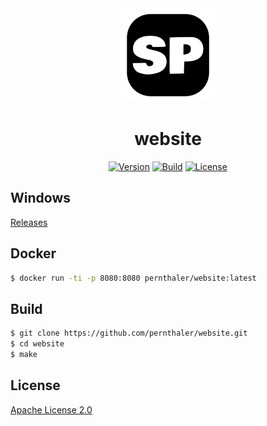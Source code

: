 <div align="center">
    <a href="https://github.com/pernthaler/website/blob/master/web/static/favicon.png"><img src="https://github.com/pernthaler/website/raw/master/web/static/favicon.png" alt="Logo" width="150" height="auto"></a>
    <h1>website</h1>
    <a href="https://github.com/pernthaler/website/tags"><img alt="Version" src="https://img.shields.io/github/v/release/pernthaler/website?label=Version"></a>
    <a href="https://github.com/pernthaler/website/actions/workflows/build.yml"><img alt="Build" src="https://github.com/pernthaler/website/actions/workflows/build.yml/badge.svg"></a>
    <a href="https://github.com/pernthaler/website/blob/master/LICENSE"><img alt="License" src="https://img.shields.io/github/license/pernthaler/website?label=License"></a>
</div>

## Windows

[Releases](https://github.com/pernthaler/website/releases)

## Docker

```bash
$ docker run -ti -p 8080:8080 pernthaler/website:latest
```

## Build

```bash
$ git clone https://github.com/pernthaler/website.git
$ cd website
$ make
```

## License

[Apache License 2.0](https://github.com/pernthaler/website/blob/master/LICENSE)